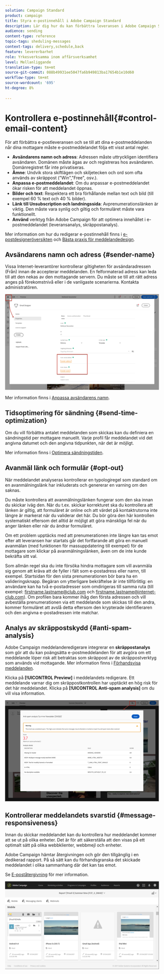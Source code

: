 ```yaml
---
solution: Campaign Standard
product: campaign
title: Styra e-postinnehåll i Adobe Campaign Standard
description: Lär dig hur du kan förbättra leveransen i Adobe Campaign Standard när du redigerar e-postinnehåll.
audience: sending
content-type: reference
topic-tags: sheduling-messages
context-tags: delivery,schedule,back
feature: levererbarhet
role: Yrkesverksamma inom affärsverksamhet
level: Mellanliggande
translation-type: tm+mt
source-git-commit: 088b49931ee5047fa6b949813ba17654b1e10d60
workflow-type: tm+mt
source-wordcount: '695'
ht-degree: 8%

---
```



# Kontrollera e-postinnehåll{#control-email-content}

För att förbättra e-postleveransen och se till att dina e-postmeddelanden når dina mottagare måste e-postmeddelandet följa ett visst antal regler.

* **Avsändarens namn och adress**: Adressen måste uttryckligen identifiera avsändaren. Domänen måste ägas av och registreras hos avsändaren. Domänregistret får inte privatiseras.
* **Ämne**: Undvik stora skiftlägen och skiljetecken och ord som ofta används av skräppost (&quot;Win&quot;,&quot;Free&quot;, osv.).
* **Anpassa e-postmeddelandet**: Om du anpassar e-postmeddelandet ökar risken för att meddelandet öppnas.
* **Bilder och text**: Respektera ett bra förhållande mellan text och bild (till exempel 60 % text och 40 % bilder).
* **Länk till Unsubscription och landningssida**: Avprenumerationslänken är viktig. Den måste vara synlig och giltig och formuläret måste vara funktionellt.
* **Använd** verktyg från Adobe Campaign för att optimera innehållet i e-postmeddelandet (leveransanalys, skräppostanalys).

Mer information om hur du redigerar e-postinnehåll finns i [e-postdesigneröversikten](../../designing/using/designing-content-in-adobe-campaign.md) och [Bästa praxis för meddelandedesign](../../designing/using/designing-content-in-adobe-campaign.md#content-design-best-practices).

## Avsändarens namn och adress {#sender-name}

Vissa Internet-leverantörer kontrollerar giltigheten för avsändaradressen (Från) innan de accepterar meddelanden. En felformaterad adress kan leda till att den nekas av den mottagande servern. Du måste se till att rätt adress anges på förekomstnivå eller i de vanligaste scenarierna. Kontakta administratören.

![](assets/delivery_content_edition16.png)

Mer information finns i [Anpassa avsändarens namn](../../designing/using/personalization.md#personalizing-the-sender).

## Tidsoptimering för sändning {#send-time-optimization}

Om du vill förbättra antalet meddelanden som skickas kan du definiera en sändningstid per mottagare manuellt. Varje profil får meddelandet vid det angivna datumet och den angivna tidpunkten, när det är möjligt.

Mer information finns i [Optimera sändningstiden](../../sending/using/optimizing-the-sending-time.md).

## Avanmäl länk och formulär {#opt-out}

När meddelandet analyseras kontrollerar en typologiregel som standard om en avanmälningslänk har inkluderats och genererar en varning om den saknas.

Du måste kontrollera att avanmälningslänken fungerar som den ska innan du skickar iväg den. När du t.ex. skickar korrekturet ska du kontrollera att länken är giltig, att formuläret är online och att värdet på kontaktrutorna inte längre är markerat när du validerar det här. Du bör göra den här kontrollen systematiskt eftersom det alltid är möjligt att göra mänskliga fel när du anger länken eller när du ändrar formuläret.

Om ett problem upptäcks med att prenumerationen inte längre kan tas emot efter att leveransen har startats går det fortfarande att göra en manuell avanmälan (med funktionen för massuppdatering till exempel) för de mottagare som klickar på avanmälningslänken, även om de inte kunde bekräfta sitt val.

Som allmän regel ska du inte försöka hindra mottagare som vill avanmäla sig genom att kräva att de fyller i fält som e-postadress eller namn, till exempel. Startsidan för den sista prenumerationen bör bara ha en valideringsknapp. Begäran om ytterligare bekräftelse är inte tillförlitlig: en användare kan ha två e-postadresser som omdirigeras till samma ruta (till exempel: firstname.lastname@club.com och firstname.lastname@internet-club.com). Om profilen bara kommer ihåg den första adressen och vill avbeställa prenumerationen via ett meddelande som skickas till den andra, kommer formuläret att avslå detta eftersom den krypterade identifieraren och den angivna e-postadressen inte matchar.

## Analys av skräppostskydd {#anti-spam-analysis}

Adobe Campaign meddelanderedigerare integrerar en **skräppostanalys** som gör att du kan poängsätta e-postmeddelanden för att avgöra om ett meddelande löper risk att betraktas som skräppost av de skräppostverktyg som används vid mottagande. Mer information finns i [Förhandsvisa meddelanden](../../sending/using/previewing-messages.md).

Klicka på **[!UICONTROL Preview]** i meddelandets redigerare. Ett meddelande varnar dig om skräppostkontrollen har upptäckt en hög risk för det här meddelandet. Klicka på **[!UICONTROL Anti-spam analysis]** om du vill visa information.

![](assets/sending_anti-spam_analysis.png)

## Kontrollerar meddelandets svarstid {#message-responsiveness}

Innan du skickar meddelandet kan du kontrollera hur meddelandet kommer att se ut på olika enheter. Det är för att säkerställa att den visas på ett optimalt sätt på olika webbklienter, webbmejl och enheter.

Adobe Campaign hämtar återgivningen och gör den tillgänglig i en dedikerad rapport. På så sätt kan du förhandsgranska det skickade meddelandet i olika sammanhang där det kan tas emot.

Se [E-poståtergivning](../../sending/using/email-rendering.md) för mer information.

![](assets/inbox_rendering_report_3.png)
